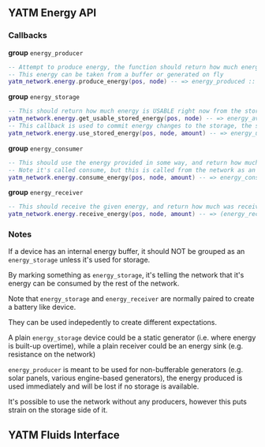 ## YATM Energy API

### Callbacks

__group__ `energy_producer`

```lua
-- Attempt to produce energy, the function should return how much energy is produced
-- This energy can be taken from a buffer or generated on fly
yatm_network.energy.produce_energy(pos, node) -- => energy_produced :: integer
```

__group__ `energy_storage`

```lua
-- This should return how much energy is USABLE right now from the storage (not it's total capacity)
yatm_network.energy.get_usable_stored_energy(pos, node) -- => energy_available :: integer
-- This callback is used to commit energy changes to the storage, the storage should subtract as much of the amount as it can and return the amount it was able to subtract.
yatm_network.energy.use_stored_energy(pos, node, amount) -- => energy_used :: integer
```

__group__ `energy_consumer`

```lua
-- This should use the energy provided in some way, and return how much of that energy was used
-- Note it's called consume, but this is called from the network as an order to the node "consume this energy"
yatm_network.energy.consume_energy(pos, node, amount) -- => energy_consumed :: integer
```

__group__ `energy_receiver`

```lua
-- This should receive the given energy, and return how much was received
yatm_network.energy.receive_energy(pos, node, amount) -- => (energy_received :: integer)
```

### Notes

If a device has an internal energy buffer, it should NOT be grouped as an `energy_storage` unless it's used for storage.

By marking something as `energy_storage`, it's telling the network that it's energy can be consumed by the rest of the network.

Note that `energy_storage` and `energy_receiver` are normally paired to create a battery like device.

They can be used indepedently to create different expectations.

A plain `energy_storage` device could be a static generator (i.e. where energy is built-up overtime), while a plain receiver could be an energy sink (e.g. resistance on the network)

`energy_producer` is meant to be used for non-bufferable generators (e.g. solar panels, various engine-based generators), the energy produced is used immediately and will be lost if no storage is available.

It's possible to use the network without any producers, however this puts strain on the storage side of it.

## YATM Fluids Interface
